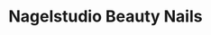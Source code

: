 ---
title: "Nagelstudio Beauty Nails"
url: /billigheim-ingenheim/nagelstudio-beauty-nails/
shop: Kosmetik
---